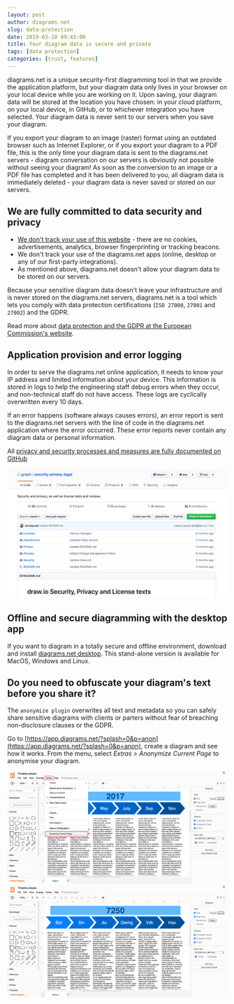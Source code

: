 ```yaml
---
layout: post
author: diagrams.net
slug: data-protection
date: 2019-03-10 09:43:00
title: Your diagram data is secure and private
tags: [data protection]
categories: [trust, features]
---
```


diagrams.net is a unique security-first diagramming tool in that we provide the application platform, but your diagram data only lives in your browser on your local device while you are working on it. Upon saving, your diagram data will be stored at the location you have chosen: in your cloud platform, on your local device, in GitHub, or to whichever integration you have selected. Your diagram data is never sent to our servers when you save your diagram.

If you export your diagram to an image (raster) format using an outdated browser such as Internet Explorer, or if you export your diagram to a PDF file, this is the only time your diagram data is sent to the diagrams.net servers - diagram conversation on our servers is obviously not possible without seeing your diagram! As soon as the conversion to an image or a PDF file has completed and it has been delivered to you, all diagram data is immediately deleted - your diagram data is never saved or stored on our servers.

## We are fully committed to data security and privacy

- [We don't track your use of this website](/blog/google-analytics.html) - there are no cookies, advertisements, analytics, browser fingerprinting or tracking beacons.
- We don't track your use of the diagrams.net apps (online, desktop or any of our first-party integrations).
- As mentioned above, diagrams.net doesn't allow your diagram data to be stored on our servers.

Because your sensitive diagram data doesn't leave your infrastructure and is never stored on the diagrams.net servers, diagrams.net is a tool which lets you comply with data protection certifications (``ISO 27000``, ``27001`` and ``27002``) and the GDPR.

Read more about [data protection and the GDPR at the European Commission's website](https://ec.europa.eu/info/law/law-topic/data-protection_en).

## Application provision and error logging

In order to serve the diagrams.net online application, it needs to know your IP address and limited information about your device. This information is stored in logs to help the engineering staff debug errors when they occur, and non-technical staff do not have access. These logs are cyclically overwritten every 10 days.

If an error happens (software always causes errors), an error report is sent to the diagrams.net servers with the line of code in the diagrams.net application where the error occurred. These error reports never contain any diagram data or personal information.

All [privacy and security processes and measures are fully documented on GitHub](https://github.com/jgraph/security-privacy-legal)

<a href="https://github.com/jgraph/security-privacy-legal"><img src="/assets/img/blog/security-privacy-legal-github.png" style="max-width:100%;height:auto;" alt="diagrams.net's versioned security, privacy and legal documentation on GitHub"></a>

## Offline and secure diagramming with the desktop app

If you want to diagram in a totally secure and offline environment, download and install [diagrams.net desktop](http://get.diagrams.net). This stand-alone version is available for MacOS, Windows and Linux.

## Do you need to obfuscate your diagram's text before you share it?

The ``anonymize plugin`` overwrites all text and metadata so you can safely share sensitive diagrams with clients or parters without fear of breaching non-disclosure clauses or the GDPR.

Go to [https://app.diagrams.net/?splash=0&p=anon](https://app.diagrams.net/?splash=0&p=anon), create a diagram and see how it works. From the menu, select _Extras > Anonymize Current Page_ to anonymise your diagram.

<img src="/assets/img/blog/extras-anonymize-menu.png" style="max-width:100%;height:auto;" alt="Select Extras > Anonymize Current Page from the menu">

<img src="/assets/img/blog/anonymize-plugin-example.png" alt="A diagram after all text has been scrambled by the anonymize plugin" style="max-width:100%;height:auto;" >
